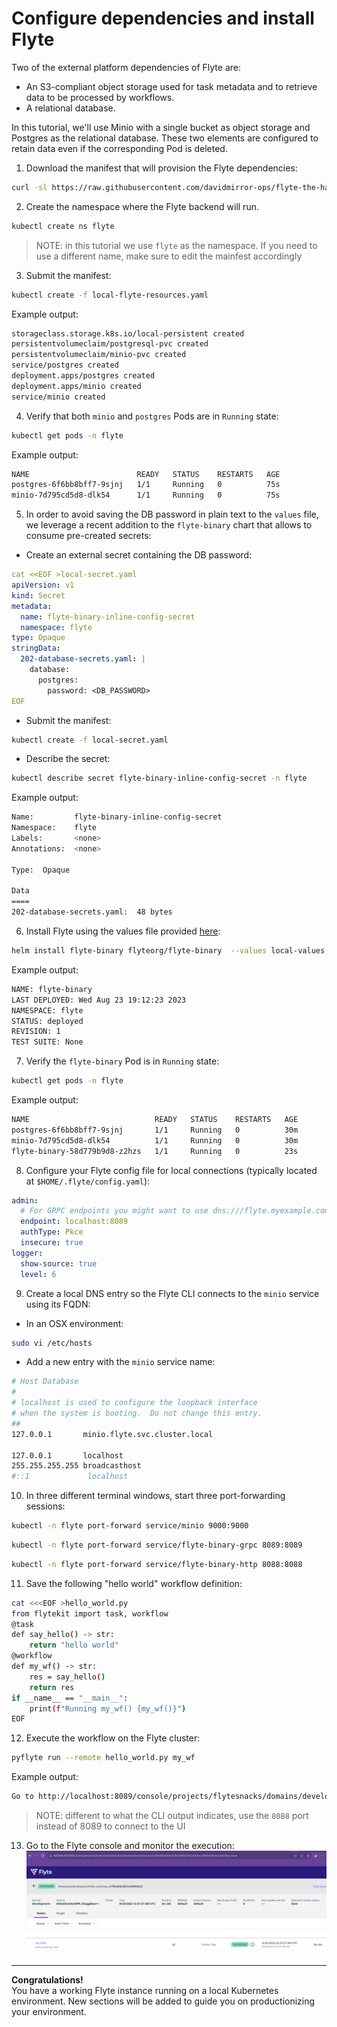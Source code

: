 # Configure dependencies and install Flyte

Two of the external platform dependencies of Flyte are:

- An S3-compliant object storage used for task metadata and to retrieve data to be processed by workflows.
- A relational database.

In this tutorial, we'll use Minio with a single bucket as object storage and Postgres as the relational database. These two elements are configured to retain data even if the corresponding Pod is deleted.

1. Download the manifest that will provision the Flyte dependencies:

```bash
curl -sl https://raw.githubusercontent.com/davidmirror-ops/flyte-the-hard-way/main/manifests/local-flyte-resources.yaml > local-flyte-resources.yaml
```
2. Create the namespace where the Flyte backend will run.

```bash
kubectl create ns flyte
```
> NOTE: in this tutorial we use `flyte` as the namespace. If you need to use a different name, make sure to edit the mainfest accordingly


3. Submit the manifest:
```bash
kubectl create -f local-flyte-resources.yaml
```
Example output:
```bash
storageclass.storage.k8s.io/local-persistent created
persistentvolumeclaim/postgresql-pvc created
persistentvolumeclaim/minio-pvc created
service/postgres created
deployment.apps/postgres created
deployment.apps/minio created
service/minio created
```
4. Verify that both `minio` and `postgres` Pods are in `Running` state:
```bash
kubectl get pods -n flyte
```
Example output:
```bash
NAME                        READY   STATUS    RESTARTS   AGE
postgres-6f6bb8bff7-9sjnj   1/1     Running   0          75s
minio-7d795cd5d8-dlk54      1/1     Running   0          75s
```

5. In order to avoid saving the DB password in plain text to the `values` file, we leverage a recent addition to the `flyte-binary` chart that allows to consume pre-created secrets:

- Create an external secret containing the DB password:

```yaml
cat <<EOF >local-secret.yaml      
apiVersion: v1
kind: Secret
metadata:
  name: flyte-binary-inline-config-secret
  namespace: flyte
type: Opaque
stringData:
  202-database-secrets.yaml: |
    database:
      postgres:
        password: <DB_PASSWORD>
EOF
```
- Submit the manifest:
```bash
kubectl create -f local-secret.yaml
```
- Describe the secret:
```bash
kubectl describe secret flyte-binary-inline-config-secret -n flyte
```
Example output:
```bash
Name:         flyte-binary-inline-config-secret
Namespace:    flyte
Labels:       <none>
Annotations:  <none>

Type:  Opaque

Data
====
202-database-secrets.yaml:  48 bytes
```

6. Install Flyte using the values file provided [here](docs/on-premises/local-values.yaml):
```bash
helm install flyte-binary flyteorg/flyte-binary  --values local-values.yaml -n flyte
```
Example output:

```bash
NAME: flyte-binary
LAST DEPLOYED: Wed Aug 23 19:12:23 2023
NAMESPACE: flyte
STATUS: deployed
REVISION: 1
TEST SUITE: None
```

7. Verify the `flyte-binary` Pod is in `Running` state:
```bash
kubectl get pods -n flyte
```
Example output:
```bash
NAME                            READY   STATUS    RESTARTS   AGE
postgres-6f6bb8bff7-9sjnj       1/1     Running   0          30m
minio-7d795cd5d8-dlk54          1/1     Running   0          30m
flyte-binary-58d779b9d8-z2hzs   1/1     Running   0          23s
```
8. Configure your Flyte config file for local connections (typically located at `$HOME/.flyte/config.yaml`):
```yaml
admin:
  # For GRPC endpoints you might want to use dns:///flyte.myexample.com
  endpoint: localhost:8089
  authType: Pkce
  insecure: true
logger:
  show-source: true
  level: 6
```
9. Create a local DNS entry so the Flyte CLI connects to the `minio` service using its FQDN:

- In an OSX environment:
```bash
sudo vi /etc/hosts
```
- Add a new entry with the `minio` service name:
```bash
# Host Database
#
# localhost is used to configure the loopback interface
# when the system is booting.  Do not change this entry.
##
127.0.0.1       minio.flyte.svc.cluster.local 

127.0.0.1       localhost
255.255.255.255 broadcasthost
#::1             localhost
```
10. In three different terminal windows, start three port-forwarding sessions:


```bash
kubectl -n flyte port-forward service/minio 9000:9000
```
```bash
kubectl -n flyte port-forward service/flyte-binary-grpc 8089:8089
```
```bash
kubectl -n flyte port-forward service/flyte-binary-http 8088:8088
```
11. Save the following "hello world" workflow definition:

```bash
cat <<<EOF >hello_world.py
from flytekit import task, workflow
@task
def say_hello() -> str:
    return "hello world"
@workflow
def my_wf() -> str:
    res = say_hello()
    return res
if __name__ == "__main__":
    print(f"Running my_wf() {my_wf()}")
EOF
```
12. Execute the workflow on the Flyte cluster:
```bash
pyflyte run --remote hello_world.py my_wf
```
Example output:
```bash
Go to http://localhost:8089/console/projects/flytesnacks/domains/development/executions/f0c602e28c5c84d46b22 to see execution in the console.
```
> NOTE: different to what the CLI output indicates, use the `8088` port instead of 8089 to connect to the UI
13. Go to the Flyte console and monitor the execution:
![](/docs/images/local-flyte-ui.png)

---
**Congratulations!**    
You have a working Flyte instance running on a local Kubernetes environment. New sections will be added to guide you on productionizing your environment.